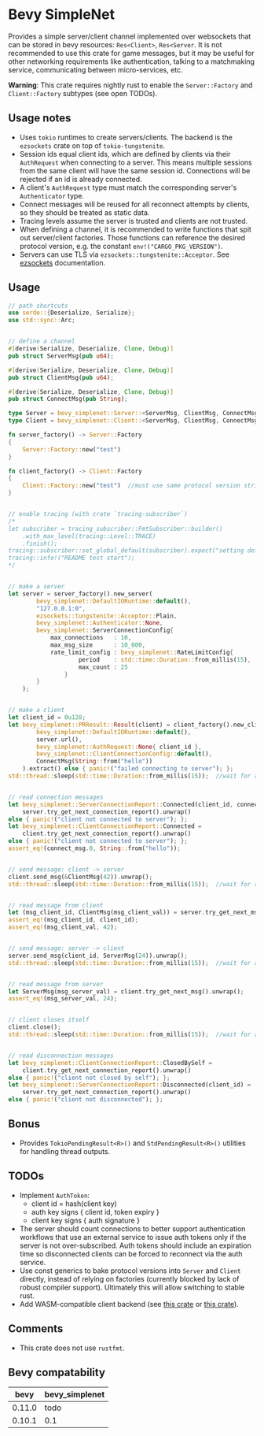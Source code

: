 # Bevy SimpleNet

Provides a simple server/client channel implemented over websockets that can be stored in bevy resources: `Res<Client>`, `Res<Server`. It is not recommended to use this crate for game messages, but it may be useful for other networking requirements like authentication, talking to a matchmaking service, communicating between micro-services, etc.

**Warning**: This crate requires nightly rust to enable the `Server::Factory` and `Client::Factory` subtypes (see open TODOs).



## Usage notes

- Uses `tokio` runtimes to create servers/clients. The backend is the `ezsockets` crate on top of `tokio-tungstenite`.
- Session ids equal client ids, which are defined by clients via their `AuthRequest` when connecting to a server. This means multiple sessions from the same client will have the same session id. Connections will be rejected if an id is already connected.
- A client's `AuthRequest` type must match the corresponding server's `Authenticator` type.
- Connect messages will be reused for all reconnect attempts by clients, so they should be treated as static data.
- Tracing levels assume the server is trusted and clients are not trusted.
- When defining a channel, it is recommended to write functions that spit out server/client factories. Those functions can reference the desired protocol version, e.g. the constant `env!("CARGO_PKG_VERSION")`.
- Servers can use TLS via `ezsockets::tungstenite::Acceptor`. See [ezsockets](https://docs.rs/ezsockets/latest/ezsockets/) documentation.



## Usage

```rust
// path shortcuts
use serde::{Deserialize, Serialize};
use std::sync::Arc;


// define a channel
#[derive(Serialize, Deserialize, Clone, Debug)]
pub struct ServerMsg(pub u64);

#[derive(Serialize, Deserialize, Clone, Debug)]
pub struct ClientMsg(pub u64);

#[derive(Serialize, Deserialize, Clone, Debug)]
pub struct ConnectMsg(pub String);

type Server = bevy_simplenet::Server::<ServerMsg, ClientMsg, ConnectMsg>;
type Client = bevy_simplenet::Client::<ServerMsg, ClientMsg, ConnectMsg>;

fn server_factory() -> Server::Factory
{
    Server::Factory::new("test")
}

fn client_factory() -> Client::Factory
{
    Client::Factory::new("test")  //must use same protocol version string as the server
}


// enable tracing (with crate `tracing-subscriber`)
/*
let subscriber = tracing_subscriber::FmtSubscriber::builder()
    .with_max_level(tracing::Level::TRACE)
    .finish();
tracing::subscriber::set_global_default(subscriber).expect("setting default subscriber failed");
tracing::info!("README test start");
*/


// make a server
let server = server_factory().new_server(
        bevy_simplenet::DefaultIORuntime::default(),
        "127.0.0.1:0",
        ezsockets::tungstenite::Acceptor::Plain,
        bevy_simplenet::Authenticator::None,
        bevy_simplenet::ServerConnectionConfig{
            max_connections   : 10,
            max_msg_size      : 10_000,
            rate_limit_config : bevy_simplenet::RateLimitConfig{
                    period    : std::time::Duration::from_millis(15),
                    max_count : 25
                }
        }
    );


// make a client
let client_id = 0u128;
let bevy_simplenet::PRResult::Result(client) = client_factory().new_client(
        bevy_simplenet::DefaultIORuntime::default(),
        server.url(),
        bevy_simplenet::AuthRequest::None{ client_id },
        bevy_simplenet::ClientConnectionConfig::default(),
        ConnectMsg(String::from("hello"))
    ).extract() else { panic!("failed connecting to server"); };
std::thread::sleep(std::time::Duration::from_millis(15));  //wait for async machinery


// read connection messages
let bevy_simplenet::ServerConnectionReport::Connected(client_id, connect_msg) =
    server.try_get_next_connection_report().unwrap()
else { panic!("client not connected to server"); };
let bevy_simplenet::ClientConnectionReport::Connected =
    client.try_get_next_connection_report().unwrap()
else { panic!("client not connected to server"); };
assert_eq!(connect_msg.0, String::from("hello"));


// send message: client -> server
client.send_msg(&ClientMsg(42)).unwrap();
std::thread::sleep(std::time::Duration::from_millis(15));  //wait for async machinery


// read message from client
let (msg_client_id, ClientMsg(msg_client_val)) = server.try_get_next_msg().unwrap();
assert_eq!(msg_client_id, client_id);
assert_eq!(msg_client_val, 42);


// send message: server -> client
server.send_msg(client_id, ServerMsg(24)).unwrap();
std::thread::sleep(std::time::Duration::from_millis(15));  //wait for async machinery


// read message from server
let ServerMsg(msg_server_val) = client.try_get_next_msg().unwrap();
assert_eq!(msg_server_val, 24);


// client closes itself
client.close();
std::thread::sleep(std::time::Duration::from_millis(15));  //wait for async machinery


// read disconnection messages
let bevy_simplenet::ClientConnectionReport::ClosedBySelf =
    client.try_get_next_connection_report().unwrap()
else { panic!("client not closed by self"); };
let bevy_simplenet::ServerConnectionReport::Disconnected(client_id) =
    server.try_get_next_connection_report().unwrap()
else { panic!("client not disconnected"); };
```



## Bonus

- Provides `TokioPendingResult<R>()` and `StdPendingResult<R>()` utilities for handling thread outputs.



## TODOs

- Implement `AuthToken`:
    - client id = hash(client key)
    - auth key signs { client id, token expiry }
    - client key signs { auth signature }
- The server should count connections to better support authentication workflows that use an external service to issue auth tokens only if the server is not over-subscribed. Auth tokens should include an expiration time so disconnected clients can be forced to reconnect via the auth service.
- Use const generics to bake protocol versions into `Server` and `Client` directly, instead of relying on factories (currently blocked by lack of robust compiler support). Ultimately this will allow switching to stable rust.
- Add WASM-compatible client backend (see [this crate](https://github.com/workflow-rs/workflow-rs) or [this crate](https://docs.rs/ws_stream_wasm/latest/ws_stream_wasm/)).



## Comments

- This crate does not use `rustfmt`.



## Bevy compatability

| bevy   | bevy_simplenet |
|--------|----------------|
| 0.11.0 | todo           |
| 0.10.1 | 0.1            |
